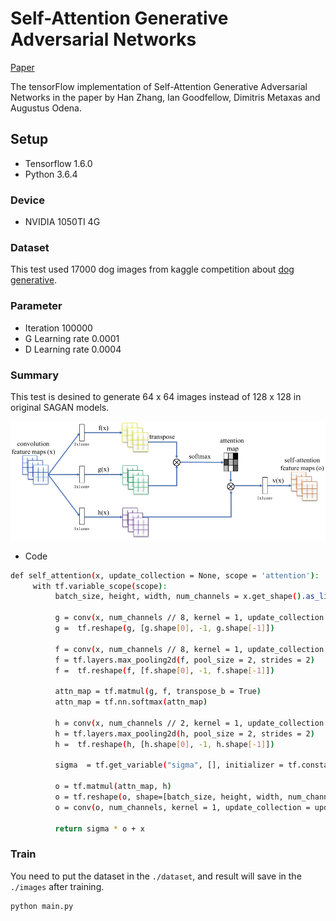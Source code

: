 # Self-Attention Generative Adversarial Networks

  [Paper](https://arxiv.org/pdf/1805.08318.pdf)

The tensorFlow implementation of Self-Attention Generative Adversarial Networks in the paper by Han Zhang, Ian Goodfellow, Dimitris Metaxas and Augustus Odena.

## Setup
- Tensorflow 1.6.0
- Python 3.6.4

### Device
- NVIDIA 1050TI 4G

### Dataset
 This test used 17000 dog images from kaggle competition about [dog generative](https://www.kaggle.com/c/generative-dog-images/overview).
### Parameter
- Iteration 100000
- G Learning rate 0.0001
- D Learning rate 0.0004

### Summary
This test is desined to generate 64 x 64 images instead of 128 x 128 in original SAGAN models.

<img src="./img/self-attention_module.jpg" width="900px"/>

- Code
``` bash
def self_attention(x, update_collection = None, scope = 'attention'):
     with tf.variable_scope(scope):
          batch_size, height, width, num_channels = x.get_shape().as_list()
 
          g = conv(x, num_channels // 8, kernel = 1, update_collection = update_collection, scope = 'g_conv')
          g =  tf.reshape(g, [g.shape[0], -1, g.shape[-1]])

          f = conv(x, num_channels // 8, kernel = 1, update_collection = update_collection, scope = 'f_conv')
          f = tf.layers.max_pooling2d(f, pool_size = 2, strides = 2)
          f =  tf.reshape(f, [f.shape[0], -1, f.shape[-1]])

          attn_map = tf.matmul(g, f, transpose_b = True)
          attn_map = tf.nn.softmax(attn_map)

          h = conv(x, num_channels // 2, kernel = 1, update_collection = update_collection, scope = 'h_conv')
          h = tf.layers.max_pooling2d(h, pool_size = 2, strides = 2)
          h =  tf.reshape(h, [h.shape[0], -1, h.shape[-1]])

          sigma  = tf.get_variable("sigma", [], initializer = tf.constant_initializer(0.0))

          o = tf.matmul(attn_map, h)
          o = tf.reshape(o, shape=[batch_size, height, width, num_channels // 2])
          o = conv(o, num_channels, kernel = 1, update_collection = update_collection, scope='attn_conv')
          
          return sigma * o + x
``` 

### Train 
You need to put the dataset in the ```./dataset```, and result will save in the ```./images``` after training.
```bash
python main.py
``` 


